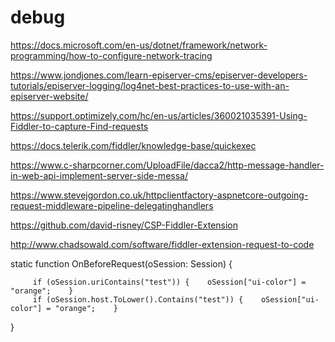 # debug

https://docs.microsoft.com/en-us/dotnet/framework/network-programming/how-to-configure-network-tracing

https://www.jondjones.com/learn-episerver-cms/episerver-developers-tutorials/episerver-logging/log4net-best-practices-to-use-with-an-episerver-website/

https://support.optimizely.com/hc/en-us/articles/360021035391-Using-Fiddler-to-capture-Find-requests

https://docs.telerik.com/fiddler/knowledge-base/quickexec

https://www.c-sharpcorner.com/UploadFile/dacca2/http-message-handler-in-web-api-implement-server-side-messa/

https://www.stevejgordon.co.uk/httpclientfactory-aspnetcore-outgoing-request-middleware-pipeline-delegatinghandlers

https://github.com/david-risney/CSP-Fiddler-Extension

http://www.chadsowald.com/software/fiddler-extension-request-to-code


  static function OnBeforeRequest(oSession: Session) {
        
         if (oSession.uriContains("test")) {	oSession["ui-color"] = "orange";	}
         if (oSession.host.ToLower().Contains("test")) {	oSession["ui-color"] = "orange";	}

  }
